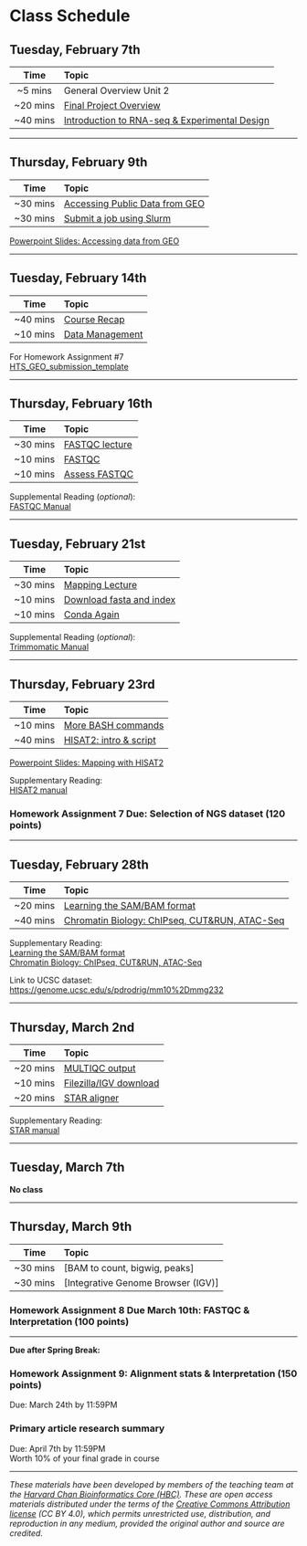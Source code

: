 # Class Schedule

## Tuesday, February 7th 

| Time |  Topic  |  
|:-----------:|:----------| 
| ~5 mins| General Overview Unit 2| 
| ~20 mins| [Final Project Overview](../lectures/GuidelinesforFinalProject.pdf) | 
| ~40 mins | [Introduction to RNA-seq & Experimental Design](../lectures/Lecture4-MMG232.pdf) |


***

## Thursday, February 9th 

| Time |  Topic  |  
|:-----------:|:----------| 
| ~30 mins| [Accessing Public Data from GEO](../lessons/02_accessing_public_experimental_data.md)| 
| ~30 mins| [Submit a job using Slurm](../lessons/02_job_submission_slurm.md)| 

[Powerpoint Slides: Accessing data from GEO](../lectures/Lecture5-MMG232.pdf)

***

## Tuesday, February 14th 

| Time |  Topic  |  
|:-----------:|:----------| 
| ~40 mins| [Course Recap](../lectures/Lecture6-MMG232.pdf) | 
| ~10 mins| [Data Management](../lessons/03_data_organization.md) | 

For Homework Assignment #7   
[HTS_GEO_submission_template](../materials/HTS_GEO_submission_template.xlsx)

***
## Thursday, February 16th 

| Time |  Topic  |  
|:-----------:|:---------------| 
| ~30 mins| [FASTQC lecture](../lectures/Lecture7-MMG232.pdf) |
| ~10 mins| [FASTQC](../lessons/04_running_fastqc.md) |
| ~10 mins| [Assess FASTQC](../lessons/04_assessing_fastqc_output.md) |

Supplemental Reading (*optional*):   
[FASTQC Manual](../materials/FastQC_Manual.pdf) 
***

## Tuesday, February 21st 

| Time |  Topic  |  
|:-----------:|:----------| 
| ~30 mins| [Mapping Lecture](../lectures/Lecture8-MMG232.pdf) |
| ~10 mins| [Download fasta and index](../lessons/05_Download_fasta_and_index.md)
| ~10 mins| [Conda Again](../lessons/05_InstallConda_multiqc.md) |

Supplemental Reading (*optional*):   
[Trimmomatic Manual](../materials/TrimmomaticManual_V0.32.pdf) 

***

## Thursday, February 23rd 

| Time |  Topic  |  
|:-----------:|:----------| 
| ~10 mins| [More BASH commands](../lessons/05_commands.md) |
| ~40 mins| [HISAT2: intro & script](../lessons/05_Mapping_with_HISAT2.md) | 

[Powerpoint Slides: Mapping with HISAT2](../lectures/Lecture9-MMG232.pdf)

Supplementary Reading:  
[HISAT2 manual](http://daehwankimlab.github.io/hisat2/manual/)

### Homework Assignment 7 Due: Selection of NGS dataset (120 points)
***

## Tuesday, February 28th  

| Time |  Topic  |  
|:-----------:|:----------| 
| ~20 mins| [Learning the SAM/BAM format](../lectures/Lecture10-MMG232.pdf) |
| ~40 mins| [Chromatin Biology: ChIPseq, CUT&RUN, ATAC-Seq](../lectures/Lecture11-MMG232.pdf) |

Supplementary Reading:  
[Learning the SAM/BAM format](../lessons/06_Learning_the_SAM_BAM_format.md)   
[Chromatin Biology: ChIPseq, CUT&RUN, ATAC-Seq](../lessons/06_Chromatin_Biology.md) 

Link to UCSC dataset: https://genome.ucsc.edu/s/pdrodrig/mm10%2Dmmg232 
***

## Thursday, March 2nd 

| Time |  Topic  |  
|:-----------:|:----------| 
| ~20 mins| [MULTIQC output](../lessons/06_multiQC.md)| 
| ~10 mins| [Filezilla/IGV download](../lessons/06_downloads_filezilla_igv.md)
| ~20 mins| [STAR aligner](../lessons/06_STAR_alignment.md) |

Supplementary Reading:  
[STAR manual](../materials/STARmanual.pdf)

*** 
## Tuesday, March 7th  
**No class**

***

## Thursday, March 9th  

| Time |  Topic  |  
|:-----------:|:----------| 
| ~30 mins| [BAM to count, bigwig, peaks] | 
| ~30 mins| [Integrative Genome Browser (IGV)] | 

### Homework Assignment 8 Due March 10th: FASTQC & Interpretation (100 points)

*** 
**Due after Spring Break:**

### Homework Assignment 9: Alignment stats & Interpretation (150 points) 
Due: March 24th by 11:59PM 

### Primary article research summary  
Due: April 7th by 11:59PM    
Worth 10% of your final grade in course 

*** 


*These materials have been developed by members of the teaching team at the [Harvard Chan Bioinformatics Core (HBC)](http://bioinformatics.sph.harvard.edu/). These are open access materials distributed under the terms of the [Creative Commons Attribution license](https://creativecommons.org/licenses/by/4.0/) (CC BY 4.0), which permits unrestricted use, distribution, and reproduction in any medium, provided the original author and source are credited.*
